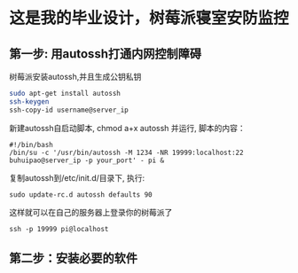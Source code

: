 # 这是我的毕业设计，树莓派寝室安防监控
## 第一步: 用autossh打通内网控制障碍

树莓派安装autossh,并且生成公钥私钥

```bash
sudo apt-get install autossh
ssh-keygen
ssh-copy-id username@server_ip
```
新建autossh自启动脚本, chmod a+x autossh 并运行, 脚本的内容：
```
#!/bin/bash
/bin/su -c '/usr/bin/autossh -M 1234 -NR 19999:localhost:22 buhuipao@server_ip -p your_port' - pi &
```
复制autossh到/etc/init.d/目录下, 执行:
```
sudo update-rc.d autossh defaults 90
```
这样就可以在自己的服务器上登录你的树莓派了
```
ssh -p 19999 pi@localhost
```
## 第二步：安装必要的软件
